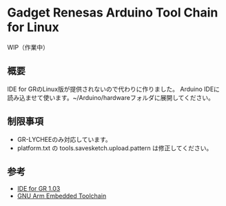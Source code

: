 # Gadget Renesas Arduino Tool Chain for Linux

WIP（作業中）

## 概要
IDE for GRのLinux版が提供されないので代わりに作りました。
Arduino IDEに読み込ませて使います。~/Arduino/hardwareフォルダに展開してください。

## 制限事項
- GR-LYCHEEのみ対応しています。
- platform.txt の tools.savesketch.upload.pattern は修正してください。

## 参考
- [IDE for GR 1.03](http://gadget.renesas.com/ja/product/ide4gr.html)
- [GNU Arm Embedded Toolchain](https://launchpad.net/gcc-arm-embedded/5.0/5-2016-q3-update/+download/gcc-arm-none-eabi-5_4-2016q3-20160926-linux.tar.bz2)
